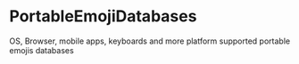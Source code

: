 # PortableEmojiDatabases
OS, Browser, mobile apps, keyboards and more platform supported portable emojis databases
